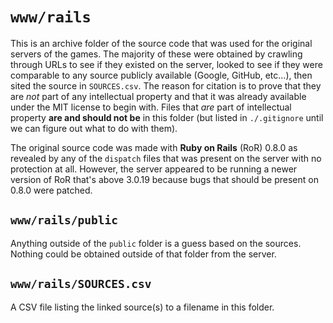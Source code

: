 # `www/rails`
This is an archive folder of the source code that was used for the original servers of the games. The majority of these were obtained by crawling through URLs to see if they existed on the server, looked to see if they were comparable to any source publicly available (Google, GitHub, etc…), then sited the source in `SOURCES.csv`. The reason for citation is to prove that they are *not* part of any intellectual property and that it was already available under the MIT license to begin with. Files that *are* part of intellectual property **are and should not be** in this folder (but listed in `./.gitignore` until we can figure out what to do with them).

The original source code was made with **Ruby on Rails** (RoR) 0.8.0 as revealed by any of the `dispatch` files that was present on the server with no protection at all. However, the server appeared to be running a newer version of RoR that's above 3.0.19 because bugs that should be present on 0.8.0 were patched. 

## `www/rails/public`
Anything outside of the `public` folder is a guess based on the sources. Nothing could be obtained outside of that folder from the server.

## `www/rails/SOURCES.csv`
A CSV file listing the linked source(s) to a filename in this folder.
